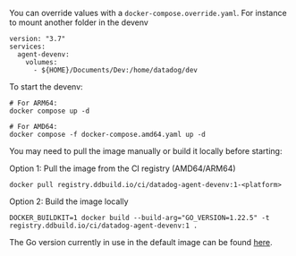You can override values with a `docker-compose.override.yaml`. For instance to mount another folder in the devenv

```
version: "3.7"
services:
  agent-devenv:
    volumes:
      - ${HOME}/Documents/Dev:/home/datadog/dev
```

To start the devenv:

```
# For ARM64:
docker compose up -d

# For AMD64:
docker compose -f docker-compose.amd64.yaml up -d
```

You may need to pull the image manually or build it locally before starting:

Option 1: Pull the image from the CI registry (AMD64/ARM64)

```
docker pull registry.ddbuild.io/ci/datadog-agent-devenv:1-<platform>
```


Option 2: Build the image locally

```
DOCKER_BUILDKIT=1 docker build --build-arg="GO_VERSION=1.22.5" -t registry.ddbuild.io/ci/datadog-agent-devenv:1 .
```

The Go version currently in use in the default image can be found [here](https://github.com/DataDog/datadog-agent-buildimages/blob/main/go.env).
